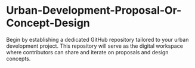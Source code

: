 # Urban-Development-Proposal-Or-Concept-Design
Begin by establishing a dedicated GitHub repository tailored to your urban development project. This repository will serve as the digital workspace where contributors can share and iterate on proposals and design concepts.
